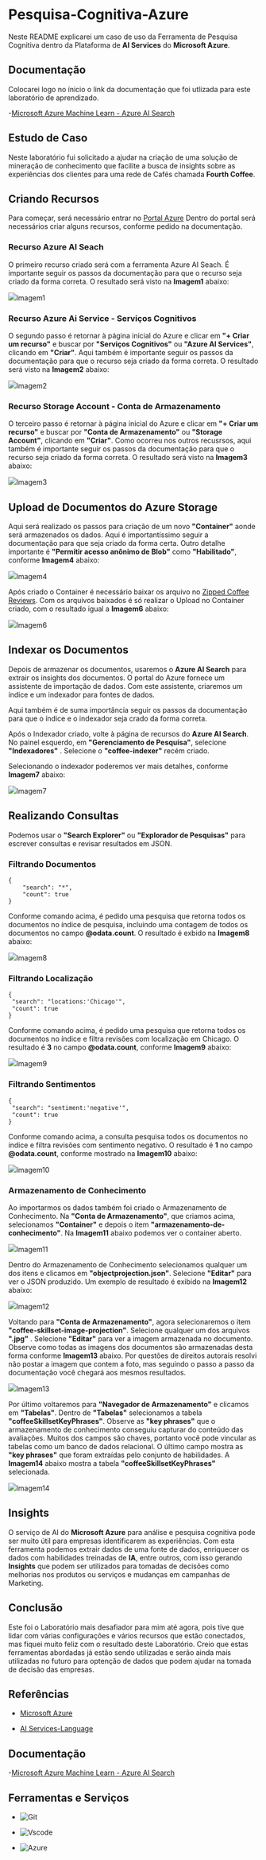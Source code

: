# Pesquisa-Cognitiva-Azure

Neste README explicarei um caso de uso da Ferramenta de Pesquisa Cognitiva dentro da Plataforma de __AI Services__ do __Microsoft Azure__. 

## Documentação

Colocarei logo no ínicio o link da documentação que foi utlizada para este laboratório de aprendizado. 

-[Microsoft Azure Machine Learn - Azure AI Search](https://microsoftlearning.github.io/mslearn-ai-fundamentals/Instructions/Labs/11-ai-search.html)

## Estudo de Caso

Neste laboratório fui solicitado a ajudar na criação de uma solução de mineração de conhecimento que facilite a busca de insights sobre as experiências dos clientes para uma rede de Cafés chamada __Fourth Coffee__.

## Criando Recursos

Para começar, será necessário entrar no [Portal Azure](https://azure.microsoft.com/pt-br/)
Dentro do portal será necessários criar alguns recursos, conforme pedido na documentação.

### Recurso Azure AI Seach

O primeiro recurso criado será com a ferramenta Azure AI Seach. É importante seguir os passos da documentação para que o recurso seja criado da forma correta. O resultado será visto na __Imagem1__ abaixo:

<img src="Arquivos/Imagem1.JPG">Imagem1


### Recurso Azure Ai Service - Serviços Cognitivos

O segundo passo é retornar à página inicial do Azure e clicar em __"+ Criar um recurso"__ e buscar por __"Serviços Cognitivos"__ ou __"Azure AI Services"__, clicando em __"Criar"__. Aqui também é importante seguir os passos da documentação para que o recurso seja criado da forma correta. O resultado será visto na __Imagem2__ abaixo:

<img src="Arquivos/Imagem2.JPG">Imagem2


### Recurso Storage Account - Conta de Armazenamento

O terceiro passo é retornar à página inicial do Azure e clicar em __"+ Criar um recurso"__ e buscar por __"Conta de Armazenamento"__ ou __"Storage Account"__, clicando em __"Criar"__. Como ocorreu nos outros recusrsos, aqui também é importante seguir os passos da documentação para que o recurso seja criado da forma correta. O resultado será visto na __Imagem3__ abaixo:

<img src="Arquivos/Imagem3.JPG">Imagem3


## Upload de Documentos do Azure Storage

Aqui será realizado os passos para criação de um novo __"Container"__ aonde será armazenados os dados. Aqui é importantíssimo seguir a documentação para que seja criado da forma certa. Outro detalhe importante é __"Permitir acesso anônimo de Blob"__ como __"Habilitado"__, conforme __Imagem4__ abaixo:

<img src="Arquivos/Imagem4.JPG">Imagem4


 Após criado o Container é necessário baixar os arquivo no [Zipped Coffee Reviews](https://aka.ms/mslearn-coffee-reviews). Com os arquivos baixados é só realizar o Upload no Container criado, com o resultado igual a __Imagem6__ abaixo:

 <img src="Arquivos/Imagem6.JPG">Imagem6

 ## Indexar os Documentos

Depois de armazenar os documentos, usaremos o __Azure AI Search__ para extrair os insights dos documentos. O portal do Azure fornece um assistente de importação de dados. Com este assistente, criaremos um índice e um indexador para fontes de dados.

Aqui também é de suma importância seguir os passos da documentação para que o índice e o indexador seja crado da forma correta.

Após o Indexador criado, volte à página de recursos do __Azure AI Search__. No painel esquerdo, em __"Gerenciamento de Pesquisa"__, selecione __"Indexadores"__ . Selecione o __"coffee-indexer"__ recém criado.

Selecionando o indexador poderemos ver mais detalhes, conforme __Imagem7__ abaixo:

<img src="Arquivos/Imagem7.JPG">Imagem7


## Realizando Consultas

Podemos usar o __"Search Explorer"__ ou __"Explorador de Pesquisas"__ para escrever consultas e revisar resultados em JSON.

### Filtrando Documentos

```
{
    "search": "*",
    "count": true
}
```

Conforme comando acima, é pedido uma pesquisa que retorna todos os documentos no índice de pesquisa, incluindo uma contagem de todos os documentos no campo __@odata.count__.
O resultado é exbido na __Imagem8__ abaixo:

<img src="Arquivos/Imagem8.JPG">Imagem8


### Filtrando Localização

```
{
 "search": "locations:'Chicago'",
 "count": true
}
```

Conforme comando acima, é pedido uma pesquisa que retorna todos os documentos no índice e filtra revisões com localização em Chicago. O resultado é __3__ no campo __@odata.count__, conforme __Imagem9__ abaixo:

<img src="Arquivos/Imagem9.JPG">Imagem9


### Filtrando Sentimentos

```
{
 "search": "sentiment:'negative'",
 "count": true
}
```

Conforme comando acima, a consulta pesquisa todos os documentos no índice e filtra revisões com sentimento negativo. O resultado é __1__ no campo __@odata.count__, conforme mostrado na __Imagem10__ abaixo:

<img src="Arquivos/Imagem10.JPG">Imagem10


### Armazenamento de Conhecimento

Ao importarmos os dados também foi criado o Armazenamento de Conhecimento.
Na __"Conta de Armazenamento"__, que criamos acima, selecionamos __"Container"__ e depois o item __"armazenamento-de-conhecimento"__. Na __Imagem11__ abaixo podemos ver o container aberto.

<img src="Arquivos/Imagem11.JPG">Imagem11


Dentro do Armazenamento de Conhecimento selecionamos qualquer um dos itens e clicamos em __"objectprojection.json"__. Selecione __"Editar"__ para ver o JSON produzido. Um exemplo de resultado é exibido na __Imagem12__ abaixo:

<img src="Arquivos/Imagem12.JPG">Imagem12


Voltando para __"Conta de Armazenamento"__, agora selecionaremos o item __"coffee-skillset-image-projection"__. Selecione qualquer um dos arquivos __".jpg"__ . Selecione __"Editar"__ para ver a imagem armazenada no documento. Observe como todas as imagens dos documentos são armazenadas desta forma conforme __Imagem13__ abaixo. Por questões de direitos autorais resolvi não postar a imagem que contem a foto, mas seguindo o passo a passo da documentação você chegará aos mesmos resultados.

<img src="Arquivos/Imagem13.JPG">Imagem13


Por último voltaremos para __"Navegador de Armazenamento"__ e clicamos em __"Tabelas"__. Dentro de __"Tabelas"__ selecionamos a tabela __"coffeeSkillsetKeyPhrases"__. Observe as __"key phrases"__ que o armazenamento de conhecimento conseguiu capturar do conteúdo das avaliações. Muitos dos campos são chaves, portanto você pode vincular as tabelas como um banco de dados relacional. O último campo mostra as __"key phrases"__ que foram extraídas pelo conjunto de habilidades. A __Imagem14__ abaixo mostra a tabela __"coffeeSkillsetKeyPhrases"__ selecionada.

<img src="Arquivos/Imagem14.JPG">Imagem14


## Insights

O serviço de AI do __Microsoft Azure__ para análise e pesquisa cognitiva pode ser muito útil para empresas identificarem as experiências. Com esta ferramenta podemos extrair dados de uma fonte de dados, enriquecer os dados com habilidades treinadas de __IA__, entre outros, com isso gerando __Insights__ que podem ser utilizados para tomadas de decisões como melhorias nos produtos ou serviços e mudanças em campanhas de Marketing.

## Conclusão

Este foi o Laboratório mais desafiador para mim até agora, pois tive que lidar com várias configurações e vários recursos que estão conectados, mas fiquei muito feliz com o resultado deste Laboratório. Creio que estas ferramentas abordadas já estão sendo utilizadas e serão ainda mais utilizadas no futuro para optenção de dados que podem ajudar na tomada de decisão das empresas.

## Referências

- [Microsoft Azure](https://azure.microsoft.com)

- [AI Services-Language](https://azure.microsoft.com/pt-br/products/ai-services/ai-language/)

## Documentação

-[Microsoft Azure Machine Learn - Azure AI Search](https://microsoftlearning.github.io/mslearn-ai-fundamentals/Instructions/Labs/11-ai-search.html)

## Ferramentas e Serviços

- ![Git](https://img.shields.io/badge/GIT-E44C30?style=for-the-badge&logo=git&logoColor=white)

- ![Vscode](https://img.shields.io/badge/Vscode-007ACC?style=for-the-badge&logo=visual-studio-code&logoColor=white)

- ![Azure](https://img.shields.io/badge/Azure-blue?style=for-the-badge&logo=microsoft%20azure&logoColor=blue&labelColor=FFFFFF&link=https%3A%2F%2Fimages.app.goo.gl%2FK7PN1jYJd57x4q7A8)